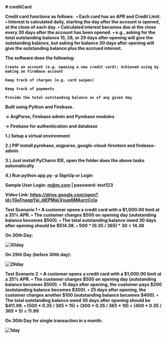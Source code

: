 <strong>
# creditCard

Credit card functions as follows: 
	• Each card has an APR and Credit Limit.
	• Interest is calculated daily, starting the day after the account is opened, at the close of each day.
	• Calculated interest becomes due at the close every 30 days after the account has been opened.
	• e.g., asking for the total outstanding balance 15, 28, or 29 days after opening will give the outstanding balance, but asking for balance 30 days after opening will give the outstanding balance plus the accrued interest.

The software does the following:
	
	Create an account (e.g. opening a new credit card); Achieved using by making an FireBase account
	
	Keep track of charges (e.g. card swipes) 
	
	Keep track of payments
	
	Provide the total outstanding balance as of any given day

Built using Python and Firebase.

-> ArgParse, Firebase admin and Pyrebase modules

-> Firebase for authentication and database

1.) Setup a virtual environment

2.) PIP install pyrebase, argparse, google-cloud-firestore and firebase-admin

3.) Just install PyCharm IDE, open the folder does the above tasks automatically

4.) Run python app.py -p SignUp or Login

Sample User Login: m@m.com | password: test123

Video Link: https://drive.google.com/open?id=1GaTnaqgYai_djEPMaLVxup6MAurzCcIa

Test Scenario 1
	• A customer opens a credit card with a $1,000.00 limit at a 35% APR.
	• The customer charges $500 on opening day (outstanding balance becomes $500).
	• The total outstanding balance owed 30 days after opening should be $514.38.
	• 500 * (0.35 / 365) * 30 = 14.38 
	
	
On 30th Day:


![30day](https://user-images.githubusercontent.com/30497847/54495153-55f35d80-48af-11e9-9561-30fc310772eb.PNG)


On 29th Day (before 30th day):


![29day](https://user-images.githubusercontent.com/30497847/54495162-715e6880-48af-11e9-8d13-eb4c5addfc13.PNG)

Test Scenario 2 
	• A customer opens a credit card with a $1,000.00 limit at a 35% APR.
	• The customer charges $500 on opening day (outstanding balance becomes $500).
	• 15 days after opening, the customer pays $200 (outstanding balance becomes $300).
	• 25 days after opening, the customer charges another $100 (outstanding balance becomes $400).
	• The total outstanding balance owed 30 days after opening should be $411.99.
	• (500 * 0.35 / 365 * 15) + (300 * 0.35 / 365 * 10) + (400 * 0.35 / 365 * 5) = 11.99
	
	
On 30th Day for single transaction in a month:


![1day](https://user-images.githubusercontent.com/30497847/54495175-86d39280-48af-11e9-9261-f7f2b2fa58b6.PNG)




</strong>

